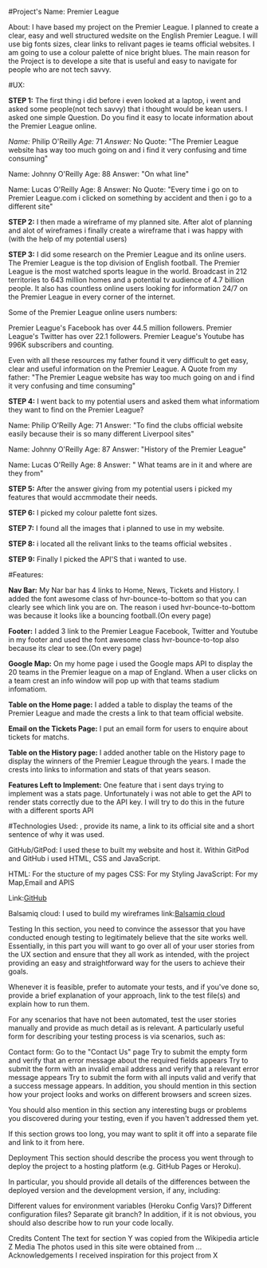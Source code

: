 #Project's Name: Premier League

About: I have based my project on the Premier League. I planned to create a clear, easy and well structured wedsite on the English Premier League.
I will use big fonts sizes, clear links to relivant pages ie teams official websites.  I am going to use a colour palette of nice bright blues.
The main reason for the Project is to develope a site that is useful and easy to navigate for people who are not tech savvy.

#UX:

**STEP 1:** The first thing i did before i even looked at a laptop, i went and asked some people(not tech savvy) that i thought would be kean users.
I asked one simple Question. Do you find it easy to locate information about the Premier League online.

*Name:* Philip O'Reilly *Age:* 71
*Answer:* No
Quote: "The Premier League website has way too much going on and i find it very confusing and time consuming"

Name: Johnny O'Reilly Age: 88
Answer: "On what line"

Name: Lucas O'Reilly Age: 8
Answer: No
Quote: "Every time i go on to Premier League.com i clicked on something by accident and then i go to a different site"

**STEP 2:** I then made a wireframe of my planned site. After alot of planning and alot of  wireframes i finally create a 
wireframe that i was happy with (with the help of my potential users) 

**STEP 3:** I did some research on the Premier League and its online users.
The Premier League is the top division of English football. The Premier League is the most watched sports league in the world.
Broadcast in 212 territories to 643 million homes and a potential tv audience of 4.7 billion people.
It also has countless online users looking for information 24/7 on the Premier League in every corner of the internet.

Some of the Premier League online users numbers:

Premier League's Facebook has over 44.5 million followers.
Premier League's Twitter has over 22.1 followers.
Premier League's Youtube has 996K subscribers and counting.

Even with all these resources my father found it very difficult to get easy, clear and useful information on the Premier League.
A Quote from my father: "The Premier League website has way too much going on and i find it very confusing and time consuming"

**STEP 4:** I went back to my potential users and asked them what informatiom they want to find on the Premier League?

Name: Philip O'Reilly Age: 71
Answer: "To find the clubs official website easily because their is so many different Liverpool sites"

Name: Johnny O'Reilly Age: 87
Answer: "History of the Premier League"

Name: Lucas O'Reilly Age: 8
Answer: " What teams are in it and where are they from" 

**STEP 5:** After the answer giving from my potential users i picked my features that would accmmodate their needs.

**STEP 6:** I picked my colour palette font sizes.

**STEP 7:** I found all the images that i planned to use in my website.

**STEP 8:** i located all the relivant links to the teams official websites .

**STEP 9:** Finally I picked the API'S that i wanted to use.

#Features:

**Nav Bar:** My Nar bar has 4 links to Home, News, Tickets and History.
I added the font awesome class of hvr-bounce-to-bottom so that you can clearly see which link you are on.
The reason i used hvr-bounce-to-bottom was because it looks like a bouncing football.(On every page)

**Footer:**  I added 3 link to the Premier League Facebook, Twitter and Youtube in my footer and used the font awesome 
class hvr-bounce-to-top also because its clear to see.(On every page)

**Google Map:** On my home page i used the Google maps API to display the 20 teams in the Premier league on a map of England.
When a user clicks on a team crest an info window will pop up with that teams stadium infomatiom.

**Table on the Home page:** I added a table to display the teams of the Premier League and made the crests a link to that 
team official website.

**Email on the Tickets Page:** I put an email form for users to enquire about tickets for matchs.

**Table on the History page:** I added another table on the History page to display the winners of the Premier League through the years.
I made the crests into links to information and stats of that years season.

**Features Left to Implement:** One feature that i sent days trying to implement was a stats page. Unfortunately i was not able to get the API 
to render stats correctly due to the API key. I will try to do this in the future with a different sports API

#Technologies Used:
 , provide its name, a link to its official site and a short sentence of why it was used.

 GitHub/GitPod: I used these to built my website and host it.
 Within GitPod and GitHub i used HTML, CSS and JavaScript.

 HTML: For the stucture of my pages
 CSS: For my Styling
 JavaScript: For my Map,Email and APIS

 Link:[GitHub](http://github.com)

 Balsamiq cloud: I used to build my wireframes
 link:[Balsamiq cloud](https://balsamiq.com)

Testing
In this section, you need to convince the assessor that you have conducted enough testing to legitimately believe that the site works well. Essentially, in this part you will want to go over all of your user stories from the UX section and ensure that they all work as intended, with the project providing an easy and straightforward way for the users to achieve their goals.

Whenever it is feasible, prefer to automate your tests, and if you've done so, provide a brief explanation of your approach, link to the test file(s) and explain how to run them.

For any scenarios that have not been automated, test the user stories manually and provide as much detail as is relevant. A particularly useful form for describing your testing process is via scenarios, such as:

Contact form:
Go to the "Contact Us" page
Try to submit the empty form and verify that an error message about the required fields appears
Try to submit the form with an invalid email address and verify that a relevant error message appears
Try to submit the form with all inputs valid and verify that a success message appears.
In addition, you should mention in this section how your project looks and works on different browsers and screen sizes.

You should also mention in this section any interesting bugs or problems you discovered during your testing, even if you haven't addressed them yet.

If this section grows too long, you may want to split it off into a separate file and link to it from here.

Deployment
This section should describe the process you went through to deploy the project to a hosting platform (e.g. GitHub Pages or Heroku).

In particular, you should provide all details of the differences between the deployed version and the development version, if any, including:

Different values for environment variables (Heroku Config Vars)?
Different configuration files?
Separate git branch?
In addition, if it is not obvious, you should also describe how to run your code locally.

Credits
Content
The text for section Y was copied from the Wikipedia article Z
Media
The photos used in this site were obtained from ...
Acknowledgements
I received inspiration for this project from X